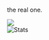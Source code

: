 the real one.

![](https://komarev.com/ghpvc/?username=poziomekk&color=blueviolet)<br>
![Stats](https://github-readme-stats.vercel.app/api?username=poziomekk&count_private=true&show_icons=true&theme=synthwave)


<!---
poziomekk/poziomekk is a ✨ special ✨ repository because its `README.md` (this file) appears on your GitHub profile.
You can click the Preview link to take a look at your changes.
--->
